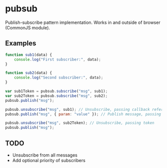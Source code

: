 # pubsub

Publish-subscribe pattern implementation.
Works in and outside of browser (CommonJS module).

## Examples

```javascript
function sub1(data) {
    console.log("First subscriber:", data);
}

function sub2(data) {
    console.log("Second subscriber:", data);
}

var sub1Token = pubsub.subscribe("msg", sub1);
var sub2Token = pubsub.subscribe("msg", sub2);
pubsub.publish("msg");

pubsub.unsubscribe("msg", sub1); // Unsubscribe, passing callback reference
pubsub.publish("msg", { param: "value" }); // Publish message, passing data object

pubsub.unsubscribe("msg", sub2Token); // Unsubscribe, passing token
pubsub.publish("msg");
```

## TODO
- Unsubscribe from all messages
- Add optional priority of subscribers